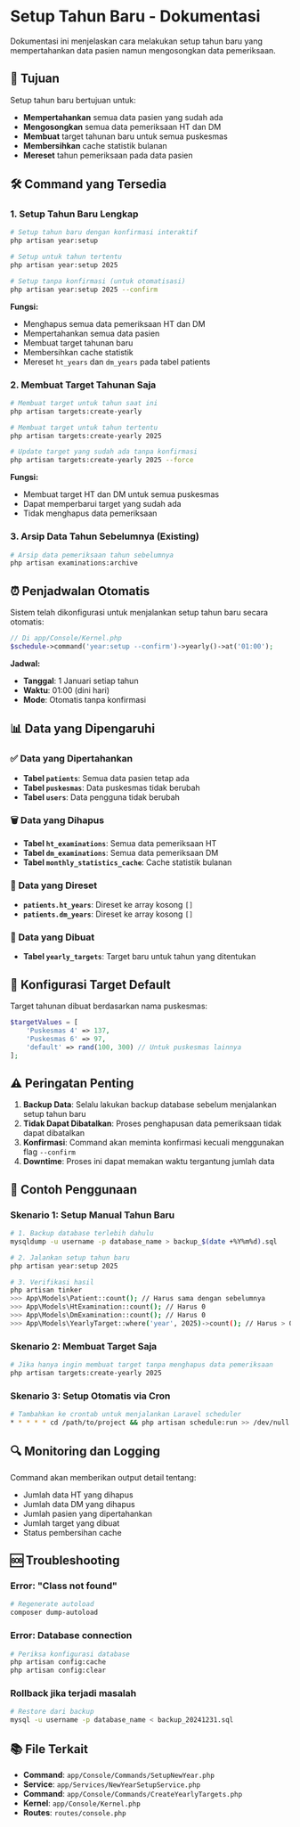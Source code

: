 # Setup Tahun Baru - Dokumentasi

Dokumentasi ini menjelaskan cara melakukan setup tahun baru yang mempertahankan data pasien namun mengosongkan data pemeriksaan.

## 🎯 Tujuan

Setup tahun baru bertujuan untuk:
- **Mempertahankan** semua data pasien yang sudah ada
- **Mengosongkan** semua data pemeriksaan HT dan DM
- **Membuat** target tahunan baru untuk semua puskesmas
- **Membersihkan** cache statistik bulanan
- **Mereset** tahun pemeriksaan pada data pasien

## 🛠️ Command yang Tersedia

### 1. Setup Tahun Baru Lengkap

```bash
# Setup tahun baru dengan konfirmasi interaktif
php artisan year:setup

# Setup untuk tahun tertentu
php artisan year:setup 2025

# Setup tanpa konfirmasi (untuk otomatisasi)
php artisan year:setup 2025 --confirm
```

**Fungsi:**
- Menghapus semua data pemeriksaan HT dan DM
- Mempertahankan semua data pasien
- Membuat target tahunan baru
- Membersihkan cache statistik
- Mereset `ht_years` dan `dm_years` pada tabel patients

### 2. Membuat Target Tahunan Saja

```bash
# Membuat target untuk tahun saat ini
php artisan targets:create-yearly

# Membuat target untuk tahun tertentu
php artisan targets:create-yearly 2025

# Update target yang sudah ada tanpa konfirmasi
php artisan targets:create-yearly 2025 --force
```

**Fungsi:**
- Membuat target HT dan DM untuk semua puskesmas
- Dapat memperbarui target yang sudah ada
- Tidak menghapus data pemeriksaan

### 3. Arsip Data Tahun Sebelumnya (Existing)

```bash
# Arsip data pemeriksaan tahun sebelumnya
php artisan examinations:archive
```

## ⏰ Penjadwalan Otomatis

Sistem telah dikonfigurasi untuk menjalankan setup tahun baru secara otomatis:

```php
// Di app/Console/Kernel.php
$schedule->command('year:setup --confirm')->yearly()->at('01:00');
```

**Jadwal:**
- **Tanggal**: 1 Januari setiap tahun
- **Waktu**: 01:00 (dini hari)
- **Mode**: Otomatis tanpa konfirmasi

## 📊 Data yang Dipengaruhi

### ✅ Data yang Dipertahankan
- **Tabel `patients`**: Semua data pasien tetap ada
- **Tabel `puskesmas`**: Data puskesmas tidak berubah
- **Tabel `users`**: Data pengguna tidak berubah

### 🗑️ Data yang Dihapus
- **Tabel `ht_examinations`**: Semua data pemeriksaan HT
- **Tabel `dm_examinations`**: Semua data pemeriksaan DM
- **Tabel `monthly_statistics_cache`**: Cache statistik bulanan

### 🔄 Data yang Direset
- **`patients.ht_years`**: Direset ke array kosong `[]`
- **`patients.dm_years`**: Direset ke array kosong `[]`

### 🎯 Data yang Dibuat
- **Tabel `yearly_targets`**: Target baru untuk tahun yang ditentukan

## 🔧 Konfigurasi Target Default

Target tahunan dibuat berdasarkan nama puskesmas:

```php
$targetValues = [
    'Puskesmas 4' => 137,
    'Puskesmas 6' => 97,
    'default' => rand(100, 300) // Untuk puskesmas lainnya
];
```

## ⚠️ Peringatan Penting

1. **Backup Data**: Selalu lakukan backup database sebelum menjalankan setup tahun baru
2. **Tidak Dapat Dibatalkan**: Proses penghapusan data pemeriksaan tidak dapat dibatalkan
3. **Konfirmasi**: Command akan meminta konfirmasi kecuali menggunakan flag `--confirm`
4. **Downtime**: Proses ini dapat memakan waktu tergantung jumlah data

## 📝 Contoh Penggunaan

### Skenario 1: Setup Manual Tahun Baru

```bash
# 1. Backup database terlebih dahulu
mysqldump -u username -p database_name > backup_$(date +%Y%m%d).sql

# 2. Jalankan setup tahun baru
php artisan year:setup 2025

# 3. Verifikasi hasil
php artisan tinker
>>> App\Models\Patient::count(); // Harus sama dengan sebelumnya
>>> App\Models\HtExamination::count(); // Harus 0
>>> App\Models\DmExamination::count(); // Harus 0
>>> App\Models\YearlyTarget::where('year', 2025)->count(); // Harus > 0
```

### Skenario 2: Membuat Target Saja

```bash
# Jika hanya ingin membuat target tanpa menghapus data pemeriksaan
php artisan targets:create-yearly 2025
```

### Skenario 3: Setup Otomatis via Cron

```bash
# Tambahkan ke crontab untuk menjalankan Laravel scheduler
* * * * * cd /path/to/project && php artisan schedule:run >> /dev/null 2>&1
```

## 🔍 Monitoring dan Logging

Command akan memberikan output detail tentang:
- Jumlah data HT yang dihapus
- Jumlah data DM yang dihapus
- Jumlah pasien yang dipertahankan
- Jumlah target yang dibuat
- Status pembersihan cache

## 🆘 Troubleshooting

### Error: "Class not found"
```bash
# Regenerate autoload
composer dump-autoload
```

### Error: Database connection
```bash
# Periksa konfigurasi database
php artisan config:cache
php artisan config:clear
```

### Rollback jika terjadi masalah
```bash
# Restore dari backup
mysql -u username -p database_name < backup_20241231.sql
```

## 📚 File Terkait

- **Command**: `app/Console/Commands/SetupNewYear.php`
- **Service**: `app/Services/NewYearSetupService.php`
- **Command**: `app/Console/Commands/CreateYearlyTargets.php`
- **Kernel**: `app/Console/Kernel.php`
- **Routes**: `routes/console.php`